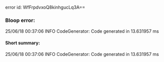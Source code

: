 error id: WfFrpdvxoQ8kinhgucLq3A==
### Bloop error:

25/06/18 00:37:06 INFO CodeGenerator: Code generated in 13.631957 ms
#### Short summary: 

25/06/18 00:37:06 INFO CodeGenerator: Code generated in 13.631957 ms